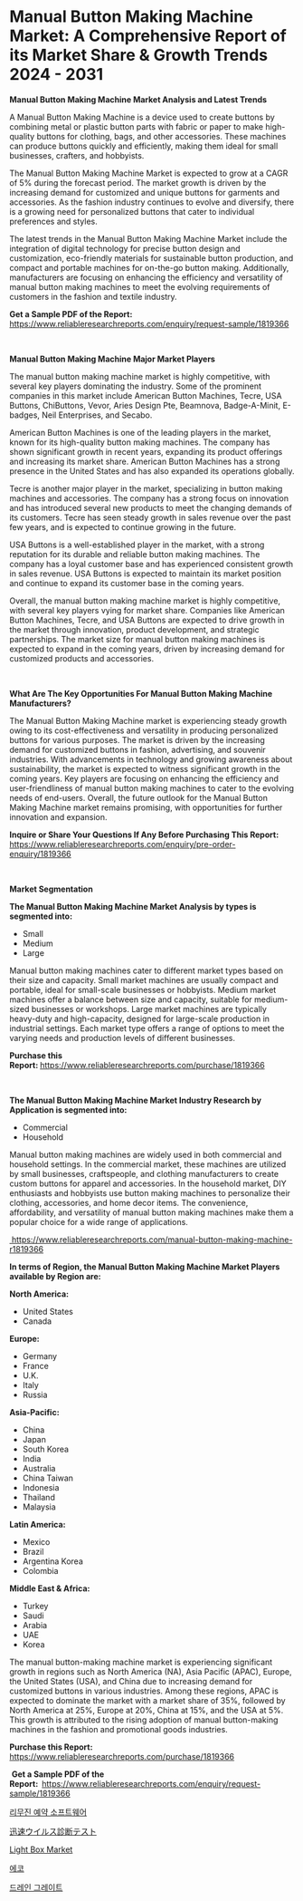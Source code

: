 <p><h1>Manual Button Making Machine Market: A Comprehensive Report of its Market Share & Growth Trends 2024 - 2031</h1></p><p><strong>Manual Button Making Machine Market Analysis and Latest Trends</strong></p>
<p><p>A Manual Button Making Machine is a device used to create buttons by combining metal or plastic button parts with fabric or paper to make high-quality buttons for clothing, bags, and other accessories. These machines can produce buttons quickly and efficiently, making them ideal for small businesses, crafters, and hobbyists.</p><p>The Manual Button Making Machine Market is expected to grow at a CAGR of 5% during the forecast period. The market growth is driven by the increasing demand for customized and unique buttons for garments and accessories. As the fashion industry continues to evolve and diversify, there is a growing need for personalized buttons that cater to individual preferences and styles.</p><p>The latest trends in the Manual Button Making Machine Market include the integration of digital technology for precise button design and customization, eco-friendly materials for sustainable button production, and compact and portable machines for on-the-go button making. Additionally, manufacturers are focusing on enhancing the efficiency and versatility of manual button making machines to meet the evolving requirements of customers in the fashion and textile industry.</p></p>
<p><strong>Get a Sample PDF of the Report:&nbsp;</strong> <a href="https://www.reliableresearchreports.com/enquiry/request-sample/1819366">https://www.reliableresearchreports.com/enquiry/request-sample/1819366</a></p>
<p>&nbsp;</p>
<p><strong>Manual Button Making Machine Major Market Players</strong></p>
<p><p>The manual button making machine market is highly competitive, with several key players dominating the industry. Some of the prominent companies in this market include American Button Machines, Tecre, USA Buttons, ChiButtons, Vevor, Aries Design Pte, Beamnova, Badge-A-Minit, E-badges, Neil Enterprises, and Secabo.</p><p>American Button Machines is one of the leading players in the market, known for its high-quality button making machines. The company has shown significant growth in recent years, expanding its product offerings and increasing its market share. American Button Machines has a strong presence in the United States and has also expanded its operations globally.</p><p>Tecre is another major player in the market, specializing in button making machines and accessories. The company has a strong focus on innovation and has introduced several new products to meet the changing demands of its customers. Tecre has seen steady growth in sales revenue over the past few years, and is expected to continue growing in the future.</p><p>USA Buttons is a well-established player in the market, with a strong reputation for its durable and reliable button making machines. The company has a loyal customer base and has experienced consistent growth in sales revenue. USA Buttons is expected to maintain its market position and continue to expand its customer base in the coming years.</p><p>Overall, the manual button making machine market is highly competitive, with several key players vying for market share. Companies like American Button Machines, Tecre, and USA Buttons are expected to drive growth in the market through innovation, product development, and strategic partnerships. The market size for manual button making machines is expected to expand in the coming years, driven by increasing demand for customized products and accessories.</p></p>
<p>&nbsp;</p>
<p><strong>What Are The Key Opportunities For Manual Button Making Machine Manufacturers?</strong></p>
<p><p>The Manual Button Making Machine market is experiencing steady growth owing to its cost-effectiveness and versatility in producing personalized buttons for various purposes. The market is driven by the increasing demand for customized buttons in fashion, advertising, and souvenir industries. With advancements in technology and growing awareness about sustainability, the market is expected to witness significant growth in the coming years. Key players are focusing on enhancing the efficiency and user-friendliness of manual button making machines to cater to the evolving needs of end-users. Overall, the future outlook for the Manual Button Making Machine market remains promising, with opportunities for further innovation and expansion.</p></p>
<p><strong>Inquire or Share Your Questions If Any Before Purchasing This Report:</strong> <a href="https://www.reliableresearchreports.com/enquiry/pre-order-enquiry/1819366">https://www.reliableresearchreports.com/enquiry/pre-order-enquiry/1819366</a></p>
<p>&nbsp;</p>
<p><strong>Market Segmentation</strong></p>
<p><strong>The Manual Button Making Machine Market Analysis by types is segmented into:</strong></p>
<p><ul><li>Small</li><li>Medium</li><li>Large</li></ul></p>
<p><p>Manual button making machines cater to different market types based on their size and capacity. Small market machines are usually compact and portable, ideal for small-scale businesses or hobbyists. Medium market machines offer a balance between size and capacity, suitable for medium-sized businesses or workshops. Large market machines are typically heavy-duty and high-capacity, designed for large-scale production in industrial settings. Each market type offers a range of options to meet the varying needs and production levels of different businesses.</p></p>
<p><strong>Purchase this Report:&nbsp;</strong><a href="https://www.reliableresearchreports.com/purchase/1819366">https://www.reliableresearchreports.com/purchase/1819366</a></p>
<p>&nbsp;</p>
<p><strong>The Manual Button Making Machine Market Industry Research by Application is segmented into:</strong></p>
<p><ul><li>Commercial</li><li>Household</li></ul></p>
<p><p>Manual button making machines are widely used in both commercial and household settings. In the commercial market, these machines are utilized by small businesses, craftspeople, and clothing manufacturers to create custom buttons for apparel and accessories. In the household market, DIY enthusiasts and hobbyists use button making machines to personalize their clothing, accessories, and home decor items. The convenience, affordability, and versatility of manual button making machines make them a popular choice for a wide range of applications.</p></p>
<p><a href="https://www.reliableresearchreports.com/manual-button-making-machine-r1819366">&nbsp;https://www.reliableresearchreports.com/manual-button-making-machine-r1819366</a></p>
<p><strong>In terms of Region, the Manual Button Making Machine Market Players available by Region are:</strong></p>
<p>
    <p> <strong> North America: </strong>
        <ul>
            <li>United States</li>
            <li>Canada</li>
        </ul>
        </p> 
    <p> <strong> Europe: </strong>
        <ul>
            <li>Germany</li>
            <li>France</li>
            <li>U.K.</li>
            <li>Italy</li>
            <li>Russia</li>
        </ul>
        </p> 
    <p> <strong> Asia-Pacific: </strong>
        <ul>
            <li>China</li>
            <li>Japan</li>
            <li>South Korea</li>
            <li>India</li>
            <li>Australia</li>
            <li>China Taiwan</li>
            <li>Indonesia</li>
            <li>Thailand</li>
            <li>Malaysia</li>
        </ul>
        </p> 
    <p> <strong> Latin America: </strong>
        <ul>
            <li>Mexico</li>
            <li>Brazil</li>
            <li>Argentina Korea</li>
            <li>Colombia</li>
        </ul>
        </p> 
    <p> <strong> Middle East & Africa: </strong>
        <ul>
            <li>Turkey</li>
            <li>Saudi</li>
            <li>Arabia</li>
            <li>UAE</li>
            <li>Korea</li>
        </ul>
    </p>
    </p>
<p><p>The manual button-making machine market is experiencing significant growth in regions such as North America (NA), Asia Pacific (APAC), Europe, the United States (USA), and China due to increasing demand for customized buttons in various industries. Among these regions, APAC is expected to dominate the market with a market share of 35%, followed by North America at 25%, Europe at 20%, China at 15%, and the USA at 5%. This growth is attributed to the rising adoption of manual button-making machines in the fashion and promotional goods industries.</p></p>
<p><strong>Purchase this Report: </strong><a href="https://www.reliableresearchreports.com/purchase/1819366">https://www.reliableresearchreports.com/purchase/1819366</a></p>
<p>&nbsp;<strong>Get a Sample PDF of the Report:&nbsp;&nbsp;</strong><a href="https://www.reliableresearchreports.com/enquiry/request-sample/1819366">https://www.reliableresearchreports.com/enquiry/request-sample/1819366</a></p>
<p><strong></strong></p>
<p><p><a href="https://medium.com/@kellyclarkson42/%EB%A6%AC%EB%AC%B4%EC%A7%80-%EC%98%88%EC%95%BD-%EC%86%8C%ED%94%84%ED%8A%B8%EC%9B%A8%EC%96%B4-%EC%8B%9C%EC%9E%A5-2024%EB%85%84%EB%B6%80%ED%84%B0-2031%EB%85%84%EA%B9%8C%EC%A7%80%EC%9D%98-%EC%82%B0%EC%97%85-%EB%8F%99%ED%96%A5%EA%B3%BC-%EC%98%88%EC%B8%A1-0f2151e8f798">리무진 예약 소프트웨어</a></p><p><a href="https://github.com/deonnorth8/Market-Research-Report-List-1/blob/main/6585385156033.md">迅速ウイルス診断テスト</a></p><p><a href="https://github.com/lbird53714/Market-Research-Report-List-5/blob/main/light-box-market.md">Light Box Market</a></p><p><a href="https://github.com/RichardLueilwitz787/Market-Research-Report-List-2/blob/main/7505384166733.md">에코</a></p><p><a href="https://github.com/kein8762/Market-Research-Report-List-2/blob/main/3704632166734.md">드레인 그레이트</a></p></p>
